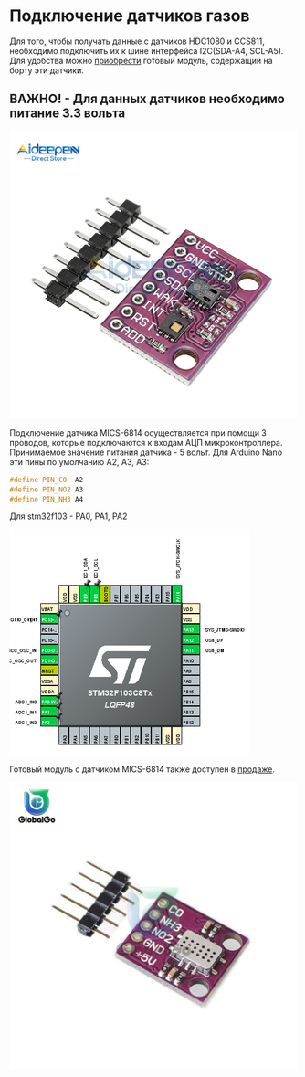 # Подключение датчиков газов

Для того, чтобы получать данные с датчиков HDC1080 и CCS811, необходимо подключить их к шине интерфейса I2C(SDA-A4, SCL-A5). Для удобства можно [приобрести](https://aliexpress.ru/item/4000158815164.html?sku_id=10000000503028085&spm=a2g39.orderlist.0.0.1ac24aa6mchzmR) готовый модуль, содержащий на борту эти датчики.

## ВАЖНО! - Для данных датчиков необходимо питание 3.3 вольта

![image info](pictures/hw_HDC1080-CCS811.jpg)

Подключение датчика MICS-6814 осуществляется при помощи 3 проводов, которые подключаются к входам АЦП микроконтроллера. Принимаемое значение питания датчика - 5 вольт.
Для Arduino Nano эти пины по умолчанию A2, A3, A3:

```cpp
#define PIN_CO  A2
#define PIN_NO2 A3
#define PIN_NH3 A4
```

Для stm32f103 - PA0, PA1, PA2

![image info](pictures/hw_stm32f103.jpg)

Готовый модуль с датчиком MICS-6814 также доступен в [продаже](https://aliexpress.ru/item/4000215089588.html?sku_id=10000000835487891&spm=a2g39.orderlist.0.0.1ac24aa6JvT3EL).

![image info](pictures/hw_MICS-6814.jpg)
